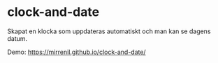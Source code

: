 # clock-and-date

Skapat en klocka som uppdateras automatiskt och man kan se dagens datum.


Demo: https://mirrenil.github.io/clock-and-date/
